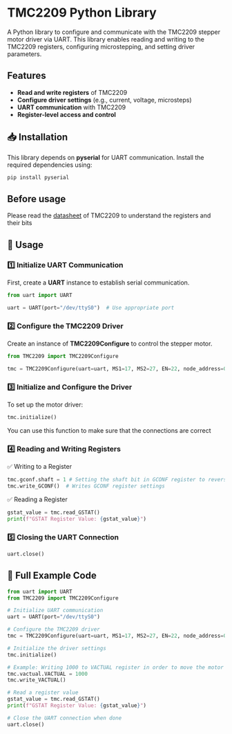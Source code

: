 
# **TMC2209 Python Library**
A Python library to configure and communicate with the TMC2209 stepper motor driver via UART. This library enables reading and writing to the TMC2209 registers, configuring microstepping, and setting driver parameters.

## __Features__
- **Read and write registers** of TMC2209
- **Configure driver settings** (e.g., current, voltage, microsteps)
- **UART communication** with TMC2209
- **Register-level access and control**
## 📥 **Installation**
This library depends on **pyserial** for UART communication. Install the required dependencies using:
```bash
pip install pyserial
```

## __Before usage__
Please read the [datasheet](chrome-extension://efaidnbmnnnibpcajpcglclefindmkaj/https://www.analog.com/media/en/technical-documentation/data-sheets/tmc2209_datasheet_rev1.09.pdf) of TMC2209 to understand the registers and their bits
## 🔧 __Usage__
### 1️⃣ Initialize UART Communication
First, create a **UART** instance to establish serial communication.
```python
from uart import UART

uart = UART(port="/dev/ttyS0")  # Use appropriate port
```
### 2️⃣ Configure the TMC2209 Driver
Create an instance of **TMC2209Configure** to control the stepper motor.

```python
from TMC2209 import TMC2209Configure

tmc = TMC2209Configure(uart=uart, MS1=17, MS2=27, EN=22, node_address=0x00)
```
### 3️⃣ Initialize and Configure the Driver
To set up the motor driver:

```python
tmc.initialize()
```
You can use this function to make sure that the connections are correct
### 4️⃣ Reading and Writing Registers
✅ Writing to a Register
```python
tmc.gconf.shaft = 1 # Setting the shaft bit in GCONF register to reverse the direction
tmc.write_GCONF()  # Writes GCONF register settings
```
✅ Reading a Register
```python
gstat_value = tmc.read_GSTAT()
print(f"GSTAT Register Value: {gstat_value}")
```
### 5️⃣ Closing the UART Connection
```python
uart.close()
```


## 📝 __Full Example Code__

```python
from uart import UART
from TMC2209 import TMC2209Configure

# Initialize UART communication
uart = UART(port="/dev/ttyS0")

# Configure the TMC2209 driver
tmc = TMC2209Configure(uart=uart, MS1=17, MS2=27, EN=22, node_address=0x00)

# Initialize the driver settings
tmc.initialize()

# Example: Writing 1000 to VACTUAL register in order to move the motor
tmc.vactual.VACTUAL = 1000
tmc.write_VACTUAL()

# Read a register value
gstat_value = tmc.read_GSTAT()
print(f"GSTAT Register Value: {gstat_value}")

# Close the UART connection when done
uart.close()
```